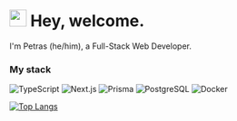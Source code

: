 <h1><img src="https://emojis.slackmojis.com/emojis/images/1536351075/4594/blob-wave.gif?1536351075" width="30"/> Hey, welcome.</h1>


<p>I'm Petras (he/him), a Full-Stack Web Developer.</p>

<h3>My stack</h3>
<p>
<img alt="TypeScript" src="https://img.shields.io/badge/-TypeScript-222222?style=flat-square&logo=typescript&logoColor=#3178C6" />
  <img alt="Next.js" src="https://img.shields.io/badge/-Next.js-222222?style=flat-square&logo=nextdotjs&logoColor=#000000" />
  <img alt="Prisma" src="https://img.shields.io/badge/-Prisma-222222?style=flat-square&logo=prisma&logoColor=#2D3748" />
  <img alt="PostgreSQL" src="https://img.shields.io/badge/-PostgreSQL-222222?style=flat-square&logo=postgresql&logoColor=#4169E1" />
  <img alt="Docker" src="https://img.shields.io/badge/-Docker-222222?style=flat-square&logo=docker&logoColor=#2496ED" />
</p>

[![Top Langs](https://github-readme-stats.vercel.app/api/top-langs/?username=petvi&layout=compact&theme=dark)](https://github.com/anuraghazra/github-readme-stats)
